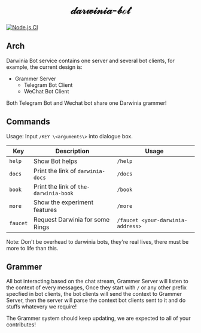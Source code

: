 <h1 align="center">
𝒹𝒶𝓇𝓌𝒾𝓃𝒾𝒶-𝒷ℴ𝓉
</h1>

[![Node.js CI][workflow-badge]][github]

## Arch

Darwinia Bot service contains one server and several bot clients, for example, the current design is:

+ Grammer Server
  + Telegram Bot Client
  + WeChat Bot Client
  
Both Telegram Bot and Wechat bot share one Darwinia grammer!

## Commands

Usage: Input `/KEY \<arguments\>` into dialogue box.

| Key      | Description                           | Usage                             |
|----------|---------------------------------------|-----------------------------------|
| `help`   | Show Bot helps                        | `/help`                           |
| `docs`   | Print the link of `darwinia-docs`     | `/docs`                           |
| `book`   | Print the link of `the-darwinia-book` | `/book`                           |
| `more`   | Show the experiment features          | `/more`                           |
| `faucet` | Request Darwinia for some Rings       | `/faucet <your-darwinia-address>` |

Note: Don't be overhead to darwinia bots, they're real lives, there must be more to life than this.


## Grammer

All bot interacting based on the chat stream, Grammer Server will listen to the context of every messages,
Once they start with `/` or any other prefix specfied in bot clients, the bot clients will send the context
to Grammer Server, then the server will parse the context bot clients sent to it and do stuffs whatevery we
require!

The Grammer system should keep updating, we are expected to all of your contributes!


[github]: https://github.com/darwinia-network/darwinia-bot.js
[workflow-badge]: https://github.com/darwinia-network/darwinia-bot/workflows/Node.js%20CI/badge.svg
